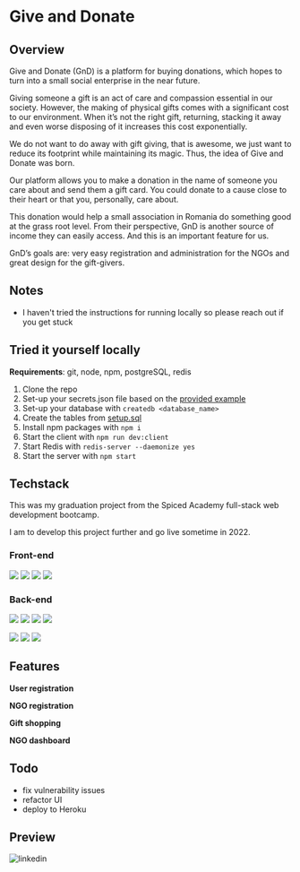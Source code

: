 # Give and Donate

## Overview

Give and Donate (GnD) is a platform for buying donations, which hopes to turn into a small social enterprise in the near future.

Giving someone a gift is an act of care and compassion essential in our society. However, the making of physical gifts comes with a significant cost to our environment. When it’s not the right gift, returning, stacking it away and even worse disposing of it increases this cost exponentially.

We do not want to do away with gift giving, that is awesome, we just want to reduce its footprint while maintaining its magic. Thus, the idea of Give and Donate was born.

Our platform allows you to make a donation in the name of someone you care about and send them a gift card. You could donate to a cause close to their heart or that you, personally, care about.

This donation would help a small association in Romania do something good at the grass root level. From their perspective, GnD is another source of income they can easily access. And this is an important feature for us.

GnD’s goals are: very easy registration and administration for the NGOs and great design for the gift-givers.

## Notes

-   I haven't tried the instructions for running locally so please reach out if you get stuck

## Tried it yourself locally

**Requirements**: git, node, npm, postgreSQL, redis

1. Clone the repo
2. Set-up your secrets.json file based on the
   [provided example](https://github.com/Tinux-18/GnD/blob/main/secrets_example.json)
3. Set-up your database with `createdb <database_name>`
4. Create the tables from
   [setup.sql](https://github.com/Tinux-18/GnD/blob/main/server/sql/setup.sql)
5. Install npm packages with `npm i`
6. Start the client with `npm run dev:client`
7. Start Redis with `redis-server --daemonize yes`
8. Start the server with `npm start`

## Techstack

This was my graduation project from the Spiced Academy full-stack web development bootcamp.

I am to develop this project further and go live sometime in 2022.

### Front-end

![](https://img.shields.io/badge/-React-61DAFB?logo=react&logoColor=white)&nbsp;![](https://img.shields.io/badge/-Redux-764ABC?logo=redux&logoColor=white)&nbsp;![](https://img.shields.io/badge/-React%20Router-CA4245?logo=React-router&logoColor=white)&nbsp;![](https://img.shields.io/badge/-Jest-C21325?logo=Jest&logoColor=white)

### Back-end

![](https://img.shields.io/badge/-Node.js-339933?logo=Node.js&logoColor=white)&nbsp;![](https://img.shields.io/badge/-Express-000000?logo=Express&logoColor=white)&nbsp;![](https://img.shields.io/badge/-Webpack-8DD6F9?logo=Webpack&logoColor=white)&nbsp;![](https://img.shields.io/badge/-Babel-F9DC3E?logo=Babel&logoColor=white)

![](https://img.shields.io/badge/-PostgreSQL-4169E1?logo=PostgreSQL&logoColor=white)&nbsp;![](https://img.shields.io/badge/-Redis-DC382D?logo=Redis&logoColor=white)&nbsp;![](https://img.shields.io/badge/-AWS%20S3-569A31?logo=Amazon-S3&logoColor=white)&nbsp;

## Features

**User registration**

**NGO registration**

**Gift shopping**

**NGO dashboard**

## Todo

-   fix vulnerability issues
-   refactor UI
-   deploy to Heroku

## Preview

<img align="left" alt="linkedin" src="previews/netoscope_landing_preview.png" />

